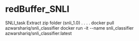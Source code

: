 # redBuffer_SNLI
SNLI_task
Extract zip folder (snli_1.0)
.
.
.
.
docker pull azwarshariq/snli_classifier
docker run -it --name snli_classifier azwarshariq/snli_classifier:latest